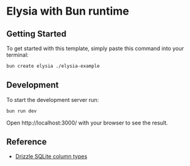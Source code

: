 # Elysia with Bun runtime

## Getting Started

To get started with this template, simply paste this command into your terminal:

```bash
bun create elysia ./elysia-example
```

## Development

To start the development server run:

```bash
bun run dev
```

Open http://localhost:3000/ with your browser to see the result.

## Reference

- [Drizzle SQLite column types](https://orm.drizzle.team/docs/column-types/sqlite)
